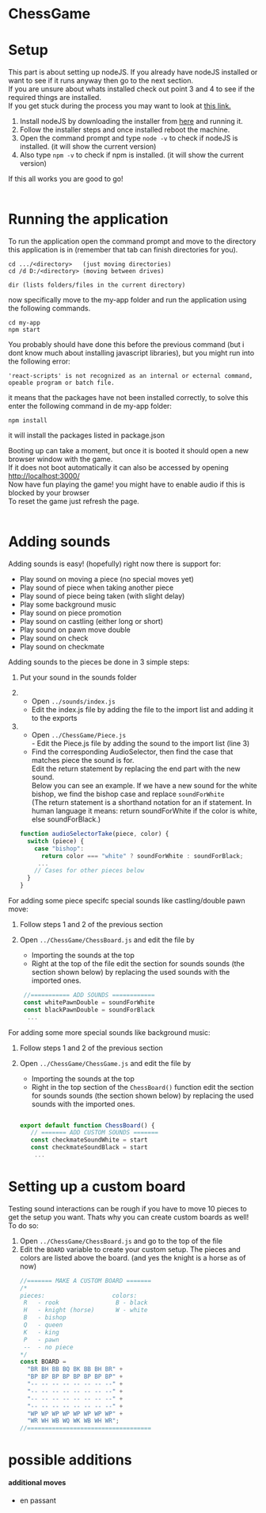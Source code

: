 # ChessGame

# Setup

This part is about setting up nodeJS. If you already have nodeJS installed or want to see if it runs anyway then go to the next section. <br>
If you are unsure about whats installed check out point 3 and 4 to see if the required things are installed. <br>
If you get stuck during the process you may want to look at [this link.](https://www.pluralsight.com/guides/getting-started-with-nodejs) <br>

1. Install nodeJS by downloading the installer from [here](https://nodejs.org/en/) and running it. <br>
2. Follow the installer steps and once installed reboot the machine. <br>
3. Open the command prompt and type `node -v` to check if nodeJS is installed. (it will show the current version)
4. Also type `npm -v` to check if npm is installed. (it will show the current version)

If this all works you are good to go! <br><br>

# Running the application

To run the application open the command prompt and move to the directory this application is in (remember that tab can finish directories for you).

```
cd .../<directory>   (just moving directories)
cd /d D:/<directory> (moving between drives)

dir (lists folders/files in the current directory)
```

now specifically move to the my-app folder and run the application using the following commands.

```
cd my-app
npm start
```

You probably should have done this before the previous command (but i dont know much about installing javascript libraries), but you might run into the following error:

```
'react-scripts' is not recognized as an internal or ecternal command, opeable program or batch file.
```

it means that the packages have not been installed correctly, to solve this enter the following command in de my-app folder:

```
npm install
```

it will install the packages listed in package.json

Booting up can take a moment, but once it is booted it should open a new browser window with the game.<br>
If it does not boot automatically it can also be accessed by opening [http://localhost:3000/](http://localhost:3000/) <br>
Now have fun playing the game! you might have to enable audio if this is blocked by your browser <br>
To reset the game just refresh the page. <br><br>

# Adding sounds

Adding sounds is easy! (hopefully)
right now there is support for:

- Play sound on moving a piece (no special moves yet)
- Play sound of piece when taking another piece
- Play sound of piece being taken (with slight delay)
- Play some background music
- Play sound on piece promotion
- Play sound on castling (either long or short)
- Play sound on pawn move double
- Play sound on check
- Play sound on checkmate

Adding sounds to the pieces be done in 3 simple steps:

1.  Put your sound in the sounds folder
2.  - Open `../sounds/index.js` <br>
    - Edit the index.js file by adding the file to the import list and adding it to the exports
3.  - Open `../ChessGame/Piece.js` <br> - Edit the Piece.js file by adding the sound to the import list (line 3)
    - Find the corresponding AudioSelector, then find the case that matches piece the sound is for. <br>
      Edit the return statement by replacing the end part with the new sound. <br>
      Below you can see an example. If we have a new sound for the white bishop, we find the bishop case and replace `soundForWhite` <br>
      (The return statement is a shorthand notation for an if statement. In human language it means: return soundForWhite if the color is white, else soundForBlack.)

    ```javascript
    function audioSelectorTake(piece, color) {
      switch (piece) {
        case "bishop":
          return color === "white" ? soundForWhite : soundForBlack;
         ...
        // Cases for other pieces below
      }
    }
    ```

For adding some piece specifc special sounds like castling/double pawn move:

1. Follow steps 1 and 2 of the previous section
2. Open `../ChessGame/ChessBoard.js` and edit the file by

   - Importing the sounds at the top
   - Right at the top of the file edit the section for sounds sounds (the section shown below) by replacing the used sounds with the imported ones.

   ```javascript
    //=========== ADD SOUNDS ============
    const whitePawnDouble = soundForWhite
    const blackPawnDouble = soundForBlack
     ...
   ```

For adding some more special sounds like background music:

1. Follow steps 1 and 2 of the previous section
2. Open `../ChessGame/ChessGame.js` and edit the file by

   - Importing the sounds at the top
   - Right in the top section of the `ChessBoard()` function edit the section for sounds sounds (the section shown below) by replacing the used sounds with the imported ones.

   ```javascript

   export default function ChessBoard() {
      // ======= ADD CUSTOM SOUNDS =======
      const checkmateSoundWhite = start
      const checkmateSoundBlack = start
       ...
   ```

# Setting up a custom board

Testing sound interactions can be rough if you have to move 10 pieces to get the setup you want. Thats why you can create custom boards as well! To do so:

1. Open `../ChessGame/ChessBoard.js` and go to the top of the file
2. Edit the `BOARD` variable to create your custom setup. The pieces and colors are listed above the board. (and yes the knight is a horse as of now)
   ```javascript
   //======= MAKE A CUSTOM BOARD =======
   /*
   pieces:                   colors:
    R   - rook                B - black
    H   - knight (horse)      W - white
    B   - bishop
    Q   - queen
    K   - king
    P   - pawn  
    --  - no piece 
   */
   const BOARD =
     "BR BH BB BQ BK BB BH BR" +
     "BP BP BP BP BP BP BP BP" +
     "-- -- -- -- -- -- -- --" +
     "-- -- -- -- -- -- -- --" +
     "-- -- -- -- -- -- -- --" +
     "-- -- -- -- -- -- -- --" +
     "WP WP WP WP WP WP WP WP" +
     "WR WH WB WQ WK WB WH WR";
   //===================================
   ```

# possible additions

#### additional moves

- en passant
